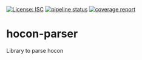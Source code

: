 [![License: ISC](https://img.shields.io/badge/License-ISC-blue.svg)](https://opensource.org/licenses/ISC)
[![pipeline status](https://gitlab.com/tkint/hocon-parser/badges/main/pipeline.svg)](https://gitlab.com/tkint/hocon-parser/-/commits/main)
[![coverage report](https://gitlab.com/tkint/hocon-parser/badges/main/coverage.svg)](https://gitlab.com/tkint/hocon-parser/-/commits/main)

# hocon-parser

Library to parse hocon
